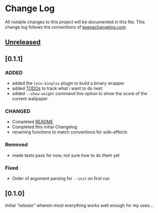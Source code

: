 # Change Log

All notable changes to this project will be documented
in this file. This change log follows the conventions
of [keepachangelog.com](http://keepachangelog.com/).

## [Unreleased]

## [0.1.1]

### ADDED

- added the `lein-binplus` plugin to build a binary wrapper
- added [TODOs](./TODO.md) to track what i want to do next
- added `--show-weight` command line option to show the score of the current wallpaper

### CHANGED

- Completed [README](./README.md)
- Completed this initial Changelog
- renaming functions to match conventions for side-effects

### Removed

- made tests pass for now, not sure how to do them yet

### Fixed

- Order of argument parsing for `--init` on first run

## [0.1.0]

Initial _"release"_ wherein most everything works well enough for my uses...

[Unreleased]: https://github.com/schelcj/wallpaper/tree/main
